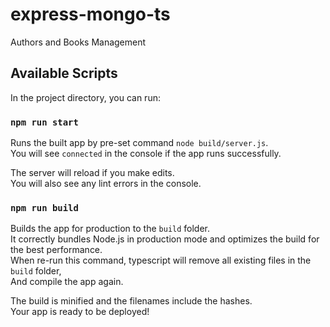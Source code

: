 # express-mongo-ts
Authors and Books Management

## Available Scripts

In the project directory, you can run:

### `npm run start`

Runs the built app by pre-set command `node build/server.js`.\
You will see `connected` in the console if the app runs successfully.

The server will reload if you make edits.\
You will also see any lint errors in the console.

### `npm run build`

Builds the app for production to the `build` folder.\
It correctly bundles Node.js in production mode and optimizes the build for the best performance.\
When re-run this command, typescript will remove all existing files in the `build` folder,\
And compile the app again.

The build is minified and the filenames include the hashes.\
Your app is ready to be deployed!
